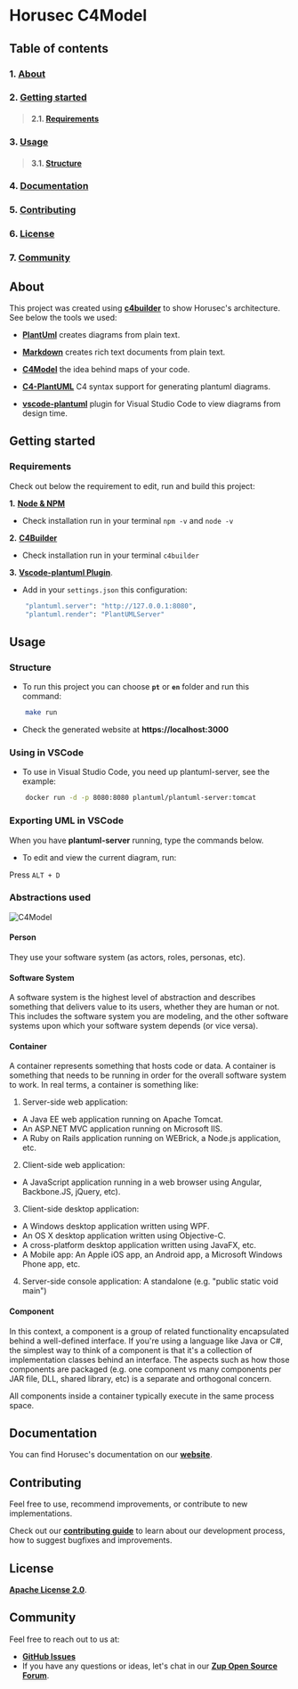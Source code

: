 # **Horusec C4Model** 

## **Table of contents**
### 1. [**About**](#about)
### 2. [**Getting started**](#getting-started)
>#### 2.1.  [**Requirements**](#requirements)
### 3. [**Usage**](#usage)
>#### 3.1. [**Structure**](#structure)
### 4. [**Documentation**](#documentation)       
### 5. [**Contributing**](#contributing)
### 6. [**License**](#license)
### 7. [**Community**](#community)

## **About**

This project was created using [**c4builder**](https://adrianvlupu.github.io/C4-Builder/) to show Horusec's architecture. See below the tools we used:

- [**PlantUml**](http://plantuml.com/) creates diagrams from plain text.

- [**Markdown**](https://guides.github.com/features/mastering-markdown/) creates rich text documents from plain text.

- [**C4Model**](https://c4model.com/) the idea behind maps of your code.

- [**C4-PlantUML**](https://github.com/RicardoNiepel/C4-PlantUML) C4 syntax support for generating plantuml diagrams.

- [**vscode-plantuml**](https://github.com/qjebbs/vscode-plantuml) plugin for Visual Studio Code to view diagrams from design time.


## **Getting started**

### **Requirements**
Check out below the requirement to edit, run and build this project:

**1.** [**Node & NPM**](https://nodejs.org/en/)
  - Check installation run in your terminal `npm -v` and `node -v`

**2.** [**C4Builder**](https://adrianvlupu.github.io/C4-Builder/)
  - Check installation run in your terminal `c4builder`

**3.** [**Vscode-plantuml Plugin**](https://github.com/qjebbs/vscode-plantuml). 

- Add in your `settings.json` this configuration: 

```bash
    "plantuml.server": "http://127.0.0.1:8080",
    "plantuml.render": "PlantUMLServer"
```

## **Usage**
### **Structure**
- To run this project you can choose **`pt`** or **`en`** folder and run this command:

```bash
    make run
```

- Check the generated website at **https://localhost:3000**

### **Using in VSCode**

- To use in Visual Studio Code, you need up plantuml-server, see the example:

```bash
    docker run -d -p 8080:8080 plantuml/plantuml-server:tomcat
```

### **Exporting UML in VSCode**

When you have **plantuml-server** running, type the commands below.

- To edit and view the current diagram, run: 

Press `ALT + D`

### **Abstractions used**

![**C4Model**](https://c4model.com/img/abstractions.png)

#### **Person**

They use your software system (as actors, roles, personas, etc). 

#### **Software System**

A software system is the highest level of abstraction and describes something that delivers value to its users, whether they are human or not. This includes the software system you are modeling, and the other software systems upon which your software system depends (or vice versa). 

#### **Container**

A container represents something that hosts code or data. A container is something that needs to be running in order for the overall software system to work. In real terms, a container is something like:

1. Server-side web application: 
- A Java EE web application running on Apache Tomcat.
- An ASP.NET MVC application running on Microsoft IIS.
- A Ruby on Rails application running on WEBrick, a Node.js application, etc.

2. Client-side web application: 
- A JavaScript application running in a web browser using Angular, Backbone.JS, jQuery, etc).

3. Client-side desktop application: 
- A Windows desktop application written using WPF.
- An OS X desktop application written using Objective-C.
- A cross-platform desktop application written using JavaFX, etc.
- A Mobile app: An Apple iOS app, an Android app, a Microsoft Windows Phone app, etc.

4. Server-side console application: A standalone (e.g. "public static void main")


#### **Component**

In this context, a component is a group of related functionality encapsulated behind a well-defined interface. 
If you're using a language like Java or C#, the simplest way to think of a component is that it's a collection of implementation classes behind an interface. 
The aspects such as how those components are packaged (e.g. one component vs many components per JAR file, DLL, shared library, etc) is a separate and orthogonal concern.

All components inside a container typically execute in the same process space.

## **Documentation**
You can find Horusec's documentation on our [**website**](https://horusec.io/docs/).

## **Contributing**

Feel free to use, recommend improvements, or contribute to new implementations.

Check out our [**contributing guide**](https://github.com/ZupIT/horusec/blob/main/CONTRIBUTING.md) to learn about our development process, how to suggest bugfixes and improvements. 

## **License**
 [**Apache License 2.0**](https://github.com/ZupIT/horusec-c4model/blob/main/LICENSE).

## **Community**

Feel free to reach out to us at:

- [**GitHub Issues**](https://github.com/ZupIT/horusec/issues)
- If you have any questions or ideas, let's chat in our [**Zup Open Source Forum**](https://forum.zup.com.br).
